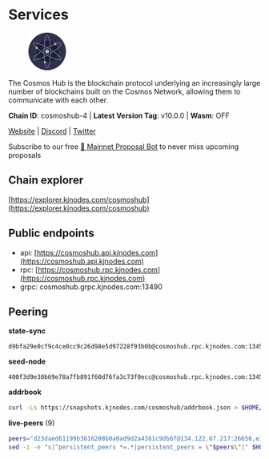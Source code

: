 # Services

<figure><img src="https://raw.githubusercontent.com/kj89/cosmos-images/main/logos/cosmoshub.png" alt=""><figcaption></figcaption></figure>

The Cosmos Hub is the blockchain protocol underlying an  increasingly large number of blockchains built on the  Cosmos Network, allowing them to communicate with each other.

**Chain ID**: cosmoshub-4 | **Latest Version Tag**: v10.0.0 | **Wasm**: OFF

[Website](https://hub.cosmos.network) | [Discord](https://discord.gg/cosmosnetwork) | [Twitter](https://twitter.com/cosmoshub)



Subscribe to our free [🤖 Mainnet Proposal Bot](https://t.me/kjnodes_proposal_bot) to never miss upcoming proposals


## Chain explorer
[https://explorer.kjnodes.com/cosmoshub](https://explorer.kjnodes.com/cosmoshub)

## Public endpoints

* api: [https://cosmoshub.api.kjnodes.com](https://cosmoshub.api.kjnodes.com)
* rpc: [https://cosmoshub.rpc.kjnodes.com](https://cosmoshub.rpc.kjnodes.com)
* grpc: cosmoshub.grpc.kjnodes.com:13490

## Peering

**state-sync**

```text
d9bfa29e0cf9c4ce0cc9c26d98e5d97228f93b0b@cosmoshub.rpc.kjnodes.com:13456
```

**seed-node**

```text
400f3d9e30b69e78a7fb891f60d76fa3c73f0ecc@cosmoshub.rpc.kjnodes.com:13459
```

**addrbook**
```bash
curl -Ls https://snapshots.kjnodes.com/cosmoshub/addrbook.json > $HOME/.gaia/config/addrbook.json
```

**live-peers** (9)
```bash
peers="d23daed61199b3816208b0a0ad9d2a4381c9db6f@134.122.67.217:26656,e1b058e5cfa2b836ddaa496b10911da62dcf182e@23.88.21.225:26656,8698cb819c9a4503fe2c71055f1380d08edc5adf@204.16.244.116:26656,72829b78b38408b03793ed389b9f16596b82c306@146.59.81.92:26656,6ecca845883e9273062ee515d2657080e6539d9e@65.109.32.148:26726,ef11c403a419c9c8eb131dd11020e50af3865979@142.132.199.236:26656,f5f8b96406a165d486be243723bfa7291db1cf62@35.230.170.155:26656,cf52e109b7015d5c21f50ab4331fb7062160ab6c@35.206.171.231:26656,d9bfa29e0cf9c4ce0cc9c26d98e5d97228f93b0b@65.109.88.38:13456"
sed -i -e "s|^persistent_peers *=.*|persistent_peers = \"$peers\"|" $HOME/.gaia/config/config.toml
```
